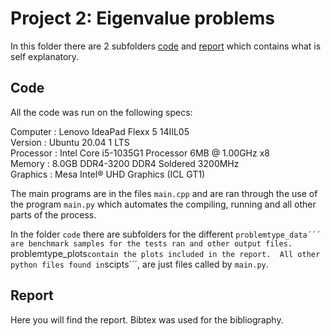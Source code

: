# Project 2: Eigenvalue problems
In this folder there are 2 subfolders [code](https://github.com/SigurdSundberg/FYS3150/tree/master/project2/code) and [report](https://github.com/SigurdSundberg/FYS3150/tree/master/project2/report) which contains what is self explanatory.
## Code
All the code was run on the following specs:

Computer  : Lenovo IdeaPad Flexx 5 14IIL05<br />
Version   : Ubuntu 20.04 1 LTS <br />
Processor : Intel Core i5-1035G1 Processor 6MB @ 1.00GHz x8 <br />
Memory    : 8.0GB DDR4-3200 DDR4 Soldered 3200MHz <br />
Graphics  : Mesa Intel® UHD Graphics (ICL GT1) <br />

The main programs are in the files ```main.cpp``` and are ran through the use of the program ```main.py``` which automates the compiling, running and all other parts of the process.

In the folder ```code```  there are subfolders for the different ```problemtype_data´´´ are benchmark samples for the tests ran and other output files. 
```problemtype_plots``` contain the plots included in the report. 
All other python files found in ```scipts´´´, are just files called by ```main.py```. 

## Report
Here you will find the report. Bibtex was used for the bibliography. 
